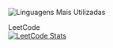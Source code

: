 ![Linguagens Mais Utilizadas](https://github-readme-stats.vercel.app/api/top-langs/?username=jocologne&layout=compact&theme=radical)
<!--![Suas Estatísticas do GitHub](https://github-readme-stats.vercel.app/api?username=jocologne&show_icons=true&theme=radical)-->

LeetCode  
[![LeetCode Stats](https://leetcode.card.workers.dev/?username=jocolognesi)](https://leetcode.com/jocolognesi/)







<!--
**jocologne/jocologne** is a ✨ _special_ ✨ repository because its `README.md` (this file) appears on your GitHub profile.

Here are some ideas to get you started:

- 🔭 I’m currently working on ...
- 🌱 I’m currently learning ...
- 👯 I’m looking to collaborate on ...
- 🤔 I’m looking for help with ...
- 💬 Ask me about ...
- 📫 How to reach me: ...
- 😄 Pronouns: ...
- ⚡ Fun fact: ...
-->
